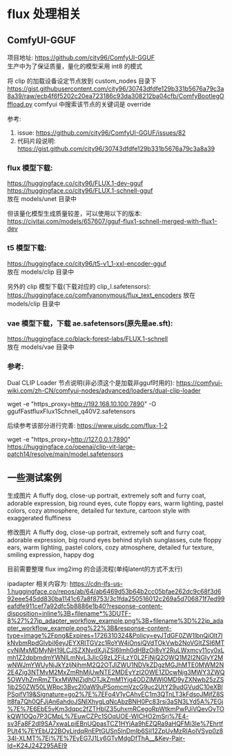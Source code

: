 # flux 处理相关

## ComfyUI-GGUF  
项目地址: https://github.com/city96/ComfyUI-GGUF  
生产中为了保证质量，量化的模型采用 int8 的模式  

将 clip 的加载设备设定节点放到 custom_nodes 目录下
https://gist.githubusercontent.com/city96/30743dfdfe129b331b5676a79c3a8a39/raw/ecb4f6f5202c20ea723186c93da308212ba04cfb/ComfyBootlegOffload.py
comfyui 中搜索该节点的关键词是 override

参考:
1. issue: https://github.com/city96/ComfyUI-GGUF/issues/82  
1. 代码片段说明: https://gist.github.com/city96/30743dfdfe129b331b5676a79c3a8a39

### flux 模型下载:  
https://huggingface.co/city96/FLUX.1-dev-gguf  
https://huggingface.co/city96/FLUX.1-schnell-gguf  
放在 models/unet 目录中  

但该量化模型生成质量较差，可以使用以下的版本:  
https://civitai.com/models/657607/gguf-flux1-schnell-merged-with-flux1-dev

### t5 模型下载:  
https://huggingface.co/city96/t5-v1_1-xxl-encoder-gguf  
放在 models/clip 目录中  

另外的 clip 模型下载(下载对应的 clip_l.safetensors):  
https://huggingface.co/comfyanonymous/flux_text_encoders
放在 models/clip 目录中  

### vae 模型下载，下载 ae.safetensors(原先是ae.sft):  
https://huggingface.co/black-forest-labs/FLUX.1-schnell  
放在 models/vae 目录中  

### 参考:
Dual CLIP Loader 节点说明(非必须这个是加载非gguf时用的): https://comfyui-wiki.com/zh-CN/comfyui-nodes/advanced/loaders/dual-clip-loader  

wget -e "https_proxy=http://192.168.10.100:7890"  -O ggufFastfluxFlux1Schnell_q40V2.safetensors

后续参考该部分进行完善: https://www.uisdc.com/flux-1-2  

wget -e "https_proxy=http://127.0.0.1:7890" https://huggingface.co/openai/clip-vit-large-patch14/resolve/main/model.safetensors


## 一些测试案例
生成图片
A fluffy dog, close-up portrait, extremely soft and furry coat, adorable expression, big round eyes, cute floppy ears, warm lighting, pastel colors, cozy atmosphere, detailed fur texture, cartoon style with exaggerated fluffiness

修改图片
A fluffy dog, close-up portrait, extremely soft and furry coat, adorable expression, big round eyes behind stylish sunglasses, cute floppy ears, warm lighting, pastel colors, cozy atmosphere, detailed fur texture, smiling expression, happy dog

目前需要整理 flux img2img 的合适流程(单纯latent的方式不太行)

ipadapter 相关内容为:
https://cdn-lfs-us-1.huggingface.co/repos/ab/64/ab6469d53b64b2cc05bfae262dc9c68f3d692eee545dd830ba1141c67a8f8753/3c1fda250516012c269a5d706871f7ed99eafdfe911cef7a92dfc5b8886e1b40?response-content-disposition=inline%3B+filename*%3DUTF-8%27%27ip_adapter_workflow_example.png%3B+filename%3D%22ip_adapter_workflow_example.png%22%3B&response-content-type=image%2Fpng&Expires=1726310324&Policy=eyJTdGF0ZW1lbnQiOlt7IkNvbmRpdGlvbiI6eyJEYXRlTGVzc1RoYW4iOnsiQVdTOkVwb2NoVGltZSI6MTcyNjMxMDMyNH19LCJSZXNvdXJjZSI6Imh0dHBzOi8vY2RuLWxmcy11cy0xLmh1Z2dpbmdmYWNlLmNvL3JlcG9zL2FiLzY0L2FiNjQ2OWQ1M2I2NGIyY2MwNWJmYWUyNjJkYzljNjhmM2Q2OTJlZWU1NDVkZDgzMGJhMTE0MWM2N2E4Zjg3NTMvM2MxZmRhMjUwNTE2MDEyYzI2OWE1ZDcwNjg3MWY3ZWQ5OWVhZmRmZTkxMWNlZjdhOTJkZmM1Yjg4ODZlMWI0MD9yZXNwb25zZS1jb250ZW50LWRpc3Bvc2l0aW9uPSomcmVzcG9uc2UtY29udGVudC10eXBlPSoifV19&Signature=go2%7E%7EFo4V1yCAhvEC1m3QTnLT3kFdsoJMjfZ8SIt8fa7Qh0QFJjAn6ahdoJSNIXhygLqNcAbzBNH0Pc83rsi3aSN3LYd5A%7EGj%7E%7E6EbE5vKm3dqpc2fZTHblZ35uhxmRCegoRpWtkmPwPJiVQevOyTOkQW1OQo7P3CMpL%7EuwCZPc1SOqUOE-WICHO2mSrj%7E4-sv3Fa8F2dI9SA7xwaLpiEBnUQpasTCZ1HYiAa9hEZQRa9aHQFMi3Ie%7EhrtfPUt4%7EYEbU22BOyLirdqRnEPtGUSn5lnDmIb6SiI12ZpUvMzRIAoIVSyp0z834l-XLMT%7Ei%7E%7EyEG7J1Ly6GTvMdgDfThA__&Key-Pair-Id=K24J24Z295AEI9
